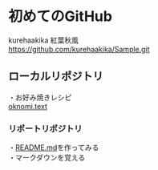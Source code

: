 # 初めてのGitHub

kurehaakika 紅葉秋風  
https://github.com/kurehaakika/Sample.git

## ローカルリポジトリ

・お好み焼きレシピ  
[oknomi.text](okonomi.text)

###  リポートリポジトリ

・[README.md](README.md)を作ってみる  
・マークダウンを覚える
